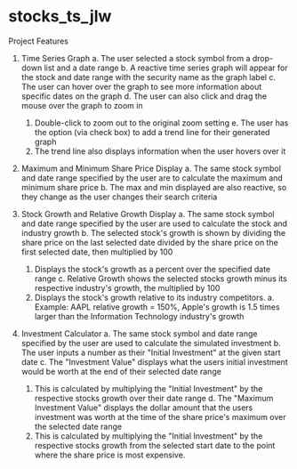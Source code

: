 # stocks_ts_jlw

Project Features
1) Time Series Graph
  a. The user selected a stock symbol from a drop-down list and a date range
  b. A reactive time series graph will appear for the stock and date range with the security name as the graph label
  c. The user can hover over the graph to see more information about specific dates on the graph
  d. The user can also click and drag the mouse over the graph to zoom in
    1. Double-click to zoom out to the original zoom setting
  e. The user has the option (via check box) to add a trend line for their generated graph
    1. The trend line also displays information when the user hovers over it
    
2) Maximum and Minimum Share Price Display
  a. The same stock symbol and date range specified by the user are to calculate the maximum and minimum share price
  b. The max and min displayed are also reactive, so they change as the user changes their search criteria
  
3) Stock Growth and Relative Growth Display
 a. The same stock symbol and date range specified by the user are used to calculate the stock and industry growth
 b. The selected stock's growth is shown by dividing the share price on the last selected date divided by the share price on the first        selected date, then multiplied by 100
   1. Displays the stock's growth as a percent over the specified date range
 c. Relative Growth shows the selected stocks growth minus its respective industry's growth, the multiplied by 100
   1. Displays the stock's growth relative to its industry competitors.
    a. Example: AAPL relative growth = 150%, Apple's growth is 1.5 times larger than the Information Technology industry's growth

4) Investment Calculator
 a. The same stock symbol and date range specified by the user are used to calculate the simulated investment
 b. The user inputs a number as their "Initial Investment" at the given start date
 c. The "Investment Value" displays what the users initial investment would be worth at the end of their selected date range
   1. This is calculated by multiplying the "Initial Investment" by the respective stocks growth over their date range
 d. The "Maximum Investment Value" displays the dollar amount that the users investment was worth at the time of the share price's maximum     over the selected date range
   1. This is calculated by multiplying the "Initial Investment" by the respective stocks growth from the selected start date to the point       where the share price is most expensive.